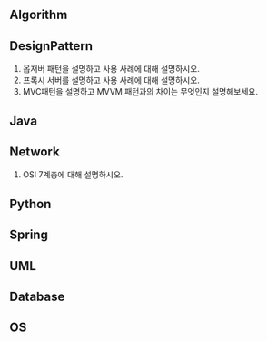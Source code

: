 ## Algorithm

## DesignPattern
1. 옵저버 패턴을 설명하고 사용 사례에 대해 설명하시오.
2. 프록시 서버를 설명하고 사용 사례에 대해 설명하시오.
3. MVC패턴을 설명하고 MVVM 패턴과의 차이는 무엇인지 설명해보세요.


## Java


## Network
1. OSI 7계층에 대해 설명하시오.

## Python

## Spring

## UML

## Database

## OS

